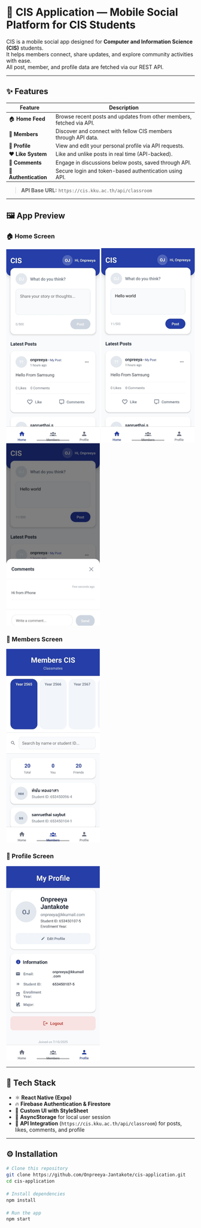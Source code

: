 # 📱 CIS Application — Mobile Social Platform for CIS Students

CIS is a mobile social app designed for **Computer and Information Science (CIS)** students.  
It helps members connect, share updates, and explore community activities with ease.  
All post, member, and profile data are fetched via our REST API.

---

## ✨ Features

| Feature | Description |
|----------|-------------|
| 🏠 **Home Feed** | Browse recent posts and updates from other members, fetched via API. |
| 👥 **Members** | Discover and connect with fellow CIS members through API data. |
| 👤 **Profile** | View and edit your personal profile via API requests. |
| ❤️ **Like System** | Like and unlike posts in real time (API-backed). |
| 💬 **Comments** | Engage in discussions below posts, saved through API. |
| 🔐 **Authentication** | Secure login and token-based authentication using API. |

> **API Base URL:** `https://cis.kku.ac.th/api/classroom`

---

## 🖼️ App Preview

### 🏠 Home Screen
<img src="/assets/image-application/home.jpeg" width="250" />
<img src="/assets/image-application/ready-to-post.jpeg" width="250" />
<img src="/assets/image-application/comment.jpeg" width="250" />

### 👥 Members Screen
<img src="/assets/image-application/member.jpeg" width="250" />

### 👤 Profile Screen
<img src="/assets/image-application/myprofile.jpeg" width="250" />

---

## 🧩 Tech Stack

- ⚛️ **React Native (Expo)**
- 🔥 **Firebase Authentication & Firestore**
- 💅 **Custom UI with StyleSheet**
- 💾 **AsyncStorage** for local user session
- 📡 **API Integration** (`https://cis.kku.ac.th/api/classroom`) for posts, likes, comments, and profile

---

## ⚙️ Installation

```bash
# Clone this repository
git clone https://github.com/Onpreeya-Jantakote/cis-application.git
cd cis-application

# Install dependencies
npm install

# Run the app
npm start
